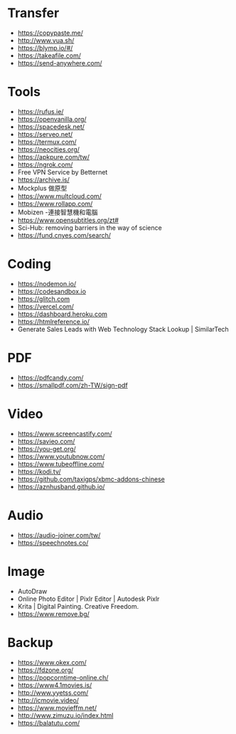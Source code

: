 # Transfer

- https://copypaste.me/
- http://www.vua.sh/
- https://blymp.io/#/
- https://takeafile.com/
- https://send-anywhere.com/

# Tools

- https://rufus.ie/
- https://openvanilla.org/
- https://spacedesk.net/
- https://serveo.net/
- https://termux.com/
- https://neocities.org/
- https://apkpure.com/tw/
- https://ngrok.com/
- Free VPN Service by Betternet
- https://archive.is/
- Mockplus 做原型
- https://www.multcloud.com/
- https://www.rollapp.com/
- Mobizen -連接智慧機和電腦
- https://www.opensubtitles.org/zt#
- Sci-Hub: removing barriers in the way of science
- https://fund.cnyes.com/search/

# Coding

- https://nodemon.io/
- https://codesandbox.io
- https://glitch.com
- https://vercel.com/
- https://dashboard.heroku.com
- https://htmlreference.io/
- Generate Sales Leads with Web Technology Stack Lookup | SimilarTech


# PDF

- https://pdfcandy.com/
- https://smallpdf.com/zh-TW/sign-pdf

# Video

- https://www.screencastify.com/
- https://savieo.com/
- https://you-get.org/
- https://www.youtubnow.com/
- https://www.tubeoffline.com/
- https://kodi.tv/
- https://github.com/taxigps/xbmc-addons-chinese
- https://aznhusband.github.io/

# Audio

- https://audio-joiner.com/tw/
- https://speechnotes.co/

# Image

- AutoDraw
- Online Photo Editor | Pixlr Editor | Autodesk Pixlr
- Krita | Digital Painting. Creative Freedom.
- https://www.remove.bg/

# Backup

- https://www.okex.com/
- https://fdzone.org/
- https://popcorntime-online.ch/
- https://www4.1movies.is/
- http://www.yyetss.com/
- http://icmovie.video/
- https://www.movieffm.net/
- http://www.zimuzu.io/index.html
- https://balatutu.com/
